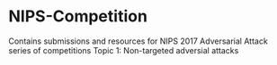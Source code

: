 # NIPS-Competition
Contains submissions and resources for NIPS 2017 Adversarial Attack series of competitions
Topic 1: Non-targeted adversial attacks
